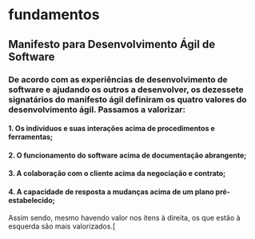 # fundamentos

## Manifesto para Desenvolvimento Ágil de Software


### De acordo com as experiências de desenvolvimento de software e ajudando os outros a desenvolver, os dezessete signatários do manifesto ágil definiram os quatro valores do desenvolvimento ágil. Passamos a valorizar:

#### 1. Os indivíduos e suas interações acima de procedimentos e ferramentas;
#### 2. O funcionamento do software acima de documentação abrangente;
#### 3. A colaboração com o cliente acima da negociação e contrato;
#### 4. A capacidade de resposta a mudanças acima de um plano pré-estabelecido;

Assim sendo, mesmo havendo valor nos itens à direita, os que estão à esquerda são mais valorizados.[



